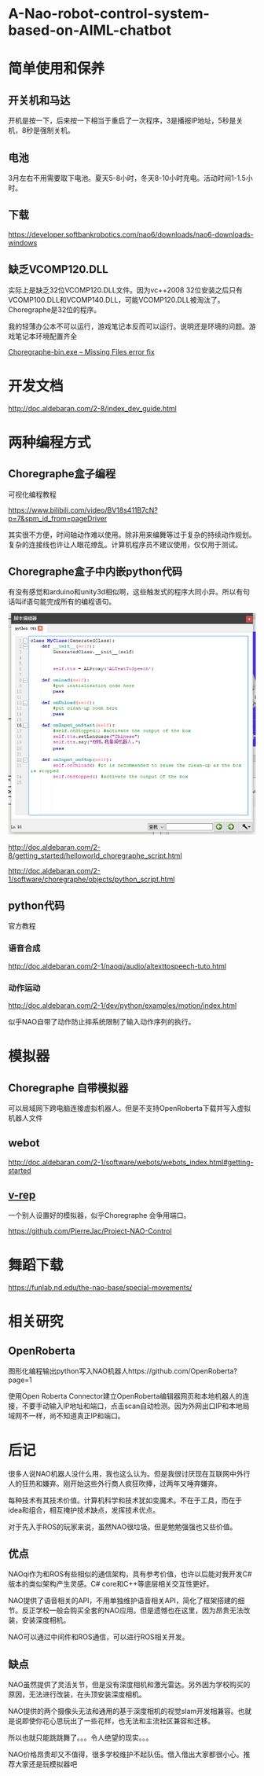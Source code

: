 # A-Nao-robot-control-system-based-on-AIML-chatbot



# 简单使用和保养
## 开关机和马达
开机是按一下，后来按一下相当于重启了一次程序，3是播报IP地址，5秒是关机，8秒是强制关机。
## 电池
3月左右不用需要取下电池。夏天5-8小时，冬天8-10小时充电。活动时间1-1.5小时。
## 下载
https://developer.softbankrobotics.com/nao6/downloads/nao6-downloads-windows

## 缺乏VCOMP120.DLL
实际上是缺乏32位VCOMP120.DLL文件。因为vc++2008 32位安装之后只有VCOMP100.DLL和VCOMP140.DLL，可能VCOMP120.DLL被淘汰了。Choregraphe是32位的程序。

我的轻薄办公本不可以运行，游戏笔记本反而可以运行。说明还是环境的问题。游戏笔记本环境配置齐全

[Choregraphe-bin.exe – Missing Files error fix](https://www.robotlab.com/support/topic/nao)
# 开发文档
http://doc.aldebaran.com/2-8/index_dev_guide.html

# 两种编程方式

## Choregraphe盒子编程
可视化编程教程

https://www.bilibili.com/video/BV18s411B7cN?p=7&spm_id_from=pageDriver

其实很不方便，时间轴动作难以使用。除非用来编舞等过于复杂的持续动作规划。复杂的连接线也许让人眼花缭乱。计算机程序员不建议使用，仅仅用于测试。
## Choregraphe盒子中内嵌python代码
有没有感觉和arduino和unity3d相似啊，这些触发式的程序大同小异。所以有句话叫if语句能完成所有的编程语句。

![QQ截图20210406124135](QQ截图20210406124135.png)

http://doc.aldebaran.com/2-8/getting_started/helloworld_choregraphe_script.html

http://doc.aldebaran.com/2-1/software/choregraphe/objects/python_script.html


## python代码
官方教程
### 语音合成
http://doc.aldebaran.com/2-1/naoqi/audio/altexttospeech-tuto.html
### 动作运动
http://doc.aldebaran.com/2-1/dev/python/examples/motion/index.html

似乎NAO自带了动作防止摔系统限制了输入动作序列的执行。

# 模拟器

## Choregraphe 自带模拟器

可以局域网下跨电脑连接虚拟机器人。但是不支持OpenRoberta下载并写入虚拟机器人文件

## webot

http://doc.aldebaran.com/2-1/software/webots/webots_index.html#getting-started

## [v-rep](http://www.coppeliarobotics.com/downloads.html)

一个别人设置好的模拟器，似乎Choregraphe 会争用端口。

https://github.com/PierreJac/Project-NAO-Control

# 舞蹈下载

https://funlab.nd.edu/the-nao-base/special-movements/

# 相关研究

## OpenRoberta

图形化编程输出python写入NAO机器人https://github.com/OpenRoberta?page=1

使用Open Roberta Connector建立OpenRoberta编辑器网页和本地机器人的连接，不要手动输入IP地址和端口，点击scan自动检测。因为外网出口IP和本地局域网不一样，尚不知道真正IP和端口。
# 后记
很多人说NAO机器人没什么用，我也这么认为。但是我很讨厌现在互联网中外行人的狂热和嫌弃。刚开始这些外行商人疯狂吹捧，过两年又唾弃嫌弃。

每种技术有其技术价值。计算机科学和技术犹如变魔术。不在于工具，而在于idea和组合，相互掩护技术缺点，发挥技术优点。

对于先入手ROS的玩家来说，虽然NAO很垃圾。但是勉勉强强也又些价值。
## 优点
NAOqi作为和ROS有些相似的通信架构，具有参考价值，也许以后能对我开发C#版本的类似架构产生灵感。C# core和C++等底层相关交互性更好。

NAO提供了语音相关的API，不用单独维护语音相关API，简化了框架搭建的细节。反正学校一般会购买全套的NAO应用。但是遗憾也在这里，因为昂贵无法改装，安装深度相机。

NAO可以通过中间件和ROS通信，可以进行ROS相关开发。
## 缺点
NAO虽然提供了灵活关节，但是没有深度相机和激光雷达。另外因为学校购买的原因，无法进行改装，在头顶安装深度相机。

NAO提供的两个摄像头无法和通用的基于深度相机的视觉slam开发相兼容。也就是说即使你花心思玩出了一些花样，也无法和主流社区兼容和迁移。

所以也就只能跳跳舞了。。。令人绝望的现实。。。

NAO价格昂贵却又不值得，很多学校维护不起队伍。借入借出大家都很小心。推荐大家还是玩模拟器吧
